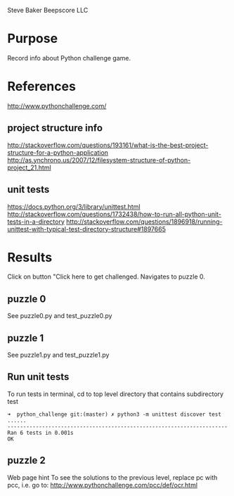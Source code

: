 Steve Baker Beepscore LLC

# Purpose
Record info about Python challenge game.

# References
http://www.pythonchallenge.com/

## project structure info
http://stackoverflow.com/questions/193161/what-is-the-best-project-structure-for-a-python-application
http://as.ynchrono.us/2007/12/filesystem-structure-of-python-project_21.html

## unit tests
https://docs.python.org/3/library/unittest.html
http://stackoverflow.com/questions/1732438/how-to-run-all-python-unit-tests-in-a-directory
http://stackoverflow.com/questions/1896918/running-unittest-with-typical-test-directory-structure#1897665

# Results
Click on button "Click here to get challenged.
Navigates to puzzle 0.

## puzzle 0
See puzzle0.py and test_puzzle0.py

## puzzle 1
See puzzle1.py and test_puzzle1.py

## Run unit tests

To run tests in terminal, cd to top level directory that contains subdirectory test

    ➜  python_challenge git:(master) ✗ python3 -m unittest discover test
    ......
    ----------------------------------------------------------------------
    Ran 6 tests in 0.001s
    OK

## puzzle 2
Web page hint
To see the solutions to the previous level, replace pc with pcc,
i.e. go to: http://www.pythonchallenge.com/pcc/def/ocr.html
